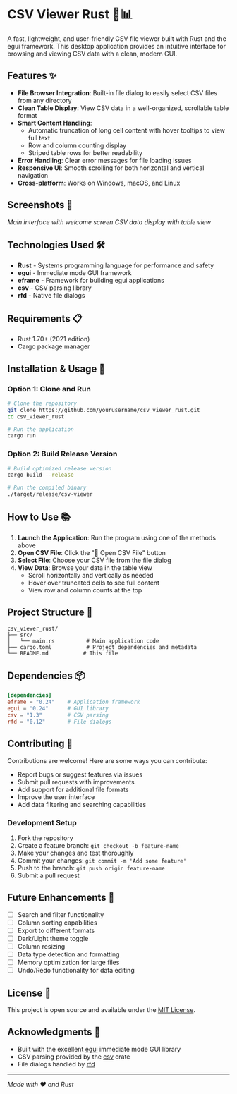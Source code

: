 # CSV Viewer Rust 🦀📊

A fast, lightweight, and user-friendly CSV file viewer built with Rust and the egui framework. This desktop application provides an intuitive interface for browsing and viewing CSV data with a clean, modern GUI.

## Features ✨

- **File Browser Integration**: Built-in file dialog to easily select CSV files from any directory
- **Clean Table Display**: View CSV data in a well-organized, scrollable table format
- **Smart Content Handling**: 
  - Automatic truncation of long cell content with hover tooltips to view full text
  - Row and column counting display
  - Striped table rows for better readability
- **Error Handling**: Clear error messages for file loading issues
- **Responsive UI**: Smooth scrolling for both horizontal and vertical navigation
- **Cross-platform**: Works on Windows, macOS, and Linux

## Screenshots 📸

*Main interface with welcome screen*
*CSV data display with table view*

## Technologies Used 🛠️

- **Rust** - Systems programming language for performance and safety
- **egui** - Immediate mode GUI framework
- **eframe** - Framework for building egui applications
- **csv** - CSV parsing library
- **rfd** - Native file dialogs

## Requirements 📋

- Rust 1.70+ (2021 edition)
- Cargo package manager

## Installation & Usage 🚀

### Option 1: Clone and Run

```bash
# Clone the repository
git clone https://github.com/yourusername/csv_viewer_rust.git
cd csv_viewer_rust

# Run the application
cargo run
```

### Option 2: Build Release Version

```bash
# Build optimized release version
cargo build --release

# Run the compiled binary
./target/release/csv-viewer
```

## How to Use 📚

1. **Launch the Application**: Run the program using one of the methods above
2. **Open CSV File**: Click the "📁 Open CSV File" button
3. **Select File**: Choose your CSV file from the file dialog
4. **View Data**: Browse your data in the table view
   - Scroll horizontally and vertically as needed
   - Hover over truncated cells to see full content
   - View row and column counts at the top

## Project Structure 📁

```
csv_viewer_rust/
├── src/
│   └── main.rs          # Main application code
├── cargo.toml           # Project dependencies and metadata
└── README.md           # This file
```

## Dependencies 📦

```toml
[dependencies]
eframe = "0.24"    # Application framework
egui = "0.24"      # GUI library
csv = "1.3"        # CSV parsing
rfd = "0.12"       # File dialogs
```

## Contributing 🤝

Contributions are welcome! Here are some ways you can contribute:

- Report bugs or suggest features via issues
- Submit pull requests with improvements
- Add support for additional file formats
- Improve the user interface
- Add data filtering and searching capabilities

### Development Setup

1. Fork the repository
2. Create a feature branch: `git checkout -b feature-name`
3. Make your changes and test thoroughly
4. Commit your changes: `git commit -m 'Add some feature'`
5. Push to the branch: `git push origin feature-name`
6. Submit a pull request

## Future Enhancements 🔮

- [ ] Search and filter functionality
- [ ] Column sorting capabilities
- [ ] Export to different formats
- [ ] Dark/Light theme toggle
- [ ] Column resizing
- [ ] Data type detection and formatting
- [ ] Memory optimization for large files
- [ ] Undo/Redo functionality for data editing

## License 📄

This project is open source and available under the [MIT License](LICENSE).

## Acknowledgments 🙏

- Built with the excellent [egui](https://github.com/emilk/egui) immediate mode GUI library
- CSV parsing provided by the [csv](https://github.com/BurntSushi/rust-csv) crate
- File dialogs handled by [rfd](https://github.com/PolyMeilex/rfd)

---

*Made with ❤️ and Rust*
